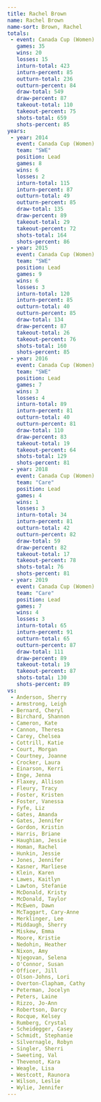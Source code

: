 ```yaml
---
title: Rachel Brown
name: Rachel Brown
name-sort: Brown, Rachel
totals:
 - event: Canada Cup (Women)
   games: 35
   wins: 20
   losses: 15
   inturn-total: 423
   inturn-percent: 85
   outturn-total: 236
   outturn-percent: 84
   draw-total: 549
   draw-percent: 87
   takeout-total: 110
   takeout-percent: 75
   shots-total: 659
   shots-percent: 85
years:
 - year: 2014
   event: Canada Cup (Women)
   team: "SWE"
   position: Lead
   games: 8
   wins: 6
   losses: 2
   inturn-total: 115
   inturn-percent: 87
   outturn-total: 49
   outturn-percent: 85
   draw-total: 135
   draw-percent: 89
   takeout-total: 29
   takeout-percent: 72
   shots-total: 164
   shots-percent: 86
 - year: 2015
   event: Canada Cup (Women)
   team: "SWE"
   position: Lead
   games: 9
   wins: 6
   losses: 3
   inturn-total: 120
   inturn-percent: 85
   outturn-total: 40
   outturn-percent: 85
   draw-total: 134
   draw-percent: 87
   takeout-total: 26
   takeout-percent: 76
   shots-total: 160
   shots-percent: 85
 - year: 2016
   event: Canada Cup (Women)
   team: "SWE"
   position: Lead
   games: 7
   wins: 3
   losses: 4
   inturn-total: 89
   inturn-percent: 81
   outturn-total: 40
   outturn-percent: 81
   draw-total: 110
   draw-percent: 83
   takeout-total: 19
   takeout-percent: 64
   shots-total: 129
   shots-percent: 81
 - year: 2018
   event: Canada Cup (Women)
   team: "Care"
   position: Lead
   games: 4
   wins: 1
   losses: 3
   inturn-total: 34
   inturn-percent: 81
   outturn-total: 42
   outturn-percent: 82
   draw-total: 59
   draw-percent: 82
   takeout-total: 17
   takeout-percent: 78
   shots-total: 76
   shots-percent: 81
 - year: 2019
   event: Canada Cup (Women)
   team: "Care"
   position: Lead
   games: 7
   wins: 4
   losses: 3
   inturn-total: 65
   inturn-percent: 91
   outturn-total: 65
   outturn-percent: 87
   draw-total: 111
   draw-percent: 89
   takeout-total: 19
   takeout-percent: 87
   shots-total: 130
   shots-percent: 89
vs:
 - Anderson, Sherry
 - Armstrong, Leigh
 - Bernard, Cheryl
 - Birchard, Shannon
 - Cameron, Kate
 - Cannon, Theresa
 - Carey, Chelsea
 - Cottrill, Katie
 - Court, Morgan
 - Courtney, Joanne
 - Crocker, Laura
 - Einarson, Kerri
 - Enge, Jenna
 - Flaxey, Allison
 - Fleury, Tracy
 - Foster, Kristen
 - Foster, Vanessa
 - Fyfe, Liz
 - Gates, Amanda
 - Gates, Jennifer
 - Gordon, Kristin
 - Harris, Briane
 - Haughian, Jessie
 - Homan, Rachel
 - Hunkin, Jessie
 - Jones, Jennifer
 - Kasner, Marliese
 - Klein, Karen
 - Lawes, Kaitlyn
 - Lawton, Stefanie
 - McDonald, Kristy
 - McDonald, Taylor
 - McEwen, Dawn
 - McTaggart, Cary-Anne
 - Merklinger, Lee
 - Middaugh, Sherry
 - Miskew, Emma
 - Moore, Kristie
 - Nedohin, Heather
 - Nixon, Amy
 - Njegovan, Selena
 - O'Connor, Susan
 - Officer, Jill
 - Olson-Johns, Lori
 - Overton-Clapham, Cathy
 - Peterman, Jocelyn
 - Peters, Laine
 - Rizzo, Jo-Ann
 - Robertson, Darcy
 - Rocque, Kelsey
 - Rumberg, Crystal
 - Scheidegger, Casey
 - Schmidt, Stephanie
 - Silvernagle, Robyn
 - Singler, Sherri
 - Sweeting, Val
 - Thevenot, Kara
 - Weagle, Lisa
 - Westcott, Raunora
 - Wilson, Leslie
 - Wylie, Jennifer
---
```

